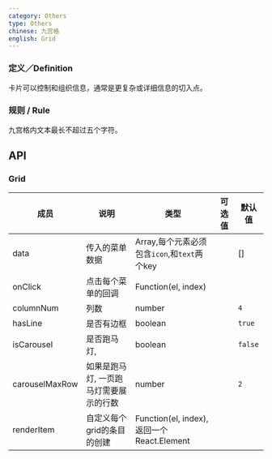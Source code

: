 ```yaml
---
category: Others
type: Others
chinese: 九宫格
english: Grid
---
```



### 定义／Definition
卡片可以控制和组织信息，通常是更复杂或详细信息的切入点。

### 规则 / Rule
九宫格内文本最长不超过五个字符。


## API

### Grid
| 成员        | 说明           | 类型       |   可选值     | 默认值       |
|------------|----------------|-----------|---------|--------------|
| data    |    传入的菜单数据     | Array,每个元素必须包含`icon`,和`text`两个key   |  | [] |
| onClick    |   点击每个菜单的回调     | Function(el, index)  |  |  |
| columnNum    |   列数     | number  |  | `4` |
| hasLine    |   是否有边框     | boolean  |  | `true` |
| isCarousel    |   是否跑马灯,     | boolean  |  | `false` |
| carouselMaxRow    |   如果是跑马灯, 一页跑马灯需要展示的行数   | number  |  | `2` |
| renderItem    |   自定义每个grid的条目的创建   | Function(el, index), 返回一个React.Element  |  |  |
